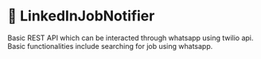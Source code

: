 # :office: LinkedInJobNotifier
Basic REST API which can be interacted through whatsapp using twilio api. Basic functionalities include searching for job using whatsapp.
